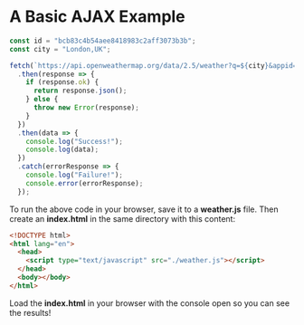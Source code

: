 # A Basic AJAX Example

```js
const id = "bcb83c4b54aee8418983c2aff3073b3b";
const city = "London,UK";

fetch(`https://api.openweathermap.org/data/2.5/weather?q=${city}&appid=${id}`)
  .then(response => {
    if (response.ok) {
      return response.json();
    } else {
      throw new Error(response);
    }
  })
  .then(data => {
    console.log("Success!");
    console.log(data);
  })
  .catch(errorResponse => {
    console.log("Failure!");
    console.error(errorResponse);
  });
```

To run the above code in your browser, save it to a __weather.js__ file. Then
create an __index.html__ in the same directory with this content:

```html
<!DOCTYPE html>
<html lang="en">
  <head>
    <script type="text/javascript" src="./weather.js"></script>
  </head>
  <body></body>
</html>
```

Load the __index.html__ in your browser with the console open so you can see the
results!
